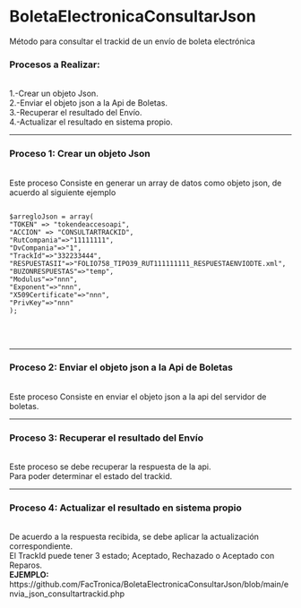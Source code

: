 # BoletaElectronicaConsultarJson
Método para consultar el trackid de un envío de boleta electrónica

<h3>Procesos a Realizar:</h3>
<br>1.-Crear un objeto Json.
<br>2.-Enviar el objeto json a la Api de Boletas.
<br>3.-Recuperar el resultado del Envío.
<br>4.-Actualizar el resultado en sistema propio.
<hr>
<h3>Proceso 1: Crear un objeto Json</h3>
<br>Este proceso Consiste en generar un array de datos como objeto json, de acuerdo al siguiente ejemplo
<br>
<pre>
<code>
$arregloJson = array(
"TOKEN" => "tokendeaccesoapi",
"ACCION" => "CONSULTARTRACKID",
"RutCompania"=>"11111111",
"DvCompania"=>"1",
"TrackId"=>"332233444",
"RESPUESTASII"=>"FOLIO758_TIPO39_RUT111111111_RESPUESTAENVIODTE.xml",
"BUZONRESPUESTAS"=>"temp",
"Modulus"=>"nnn",
"Exponent"=>"nnn",
"X509Certificate"=>"nnn",
"PrivKey"=>"nnn"
);
</code>
</pre>
<br>
<hr>
<h3>Proceso 2: Enviar el objeto json a la Api de Boletas</h3>
<br>Este proceso Consiste en enviar el objeto json a la api del servidor de boletas.
<br>
<hr>
<h3>Proceso 3: Recuperar el resultado del Envío</h3>
<br>Este proceso se debe recuperar la respuesta de la api.
<br>Para poder determinar el estado del trackid.
<hr>
<h3>Proceso 4: Actualizar el resultado en sistema propio</h3>
<br>De acuerdo a la respuesta recibida, se debe aplicar la actualización correspondiente.
<br>El TrackId puede tener 3 estado; Aceptado, Rechazado o Aceptado con Reparos.
<br>
<b>EJEMPLO:</b>
https://github.com/FacTronica/BoletaElectronicaConsultarJson/blob/main/envia_json_consultartrackid.php

